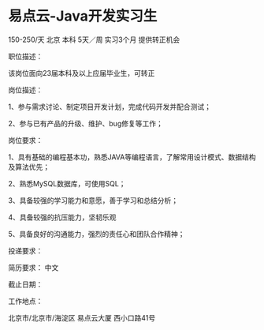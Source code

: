 # 易点云-Java开发实习生

150-250/天 北京 本科 5天／周 实习3个月 提供转正机会

职位描述：

该岗位面向23届本科及以上应届毕业生，可转正 

岗位描述： 

1、参与需求讨论、制定项目开发计划，完成代码开发并配合测试；

 2、参与已有产品的升级、维护、bug修复等工作； 

岗位要求： 

1、具有基础的编程基本功，熟悉JAVA等编程语言，了解常用设计模式、数据结构及算法优先；

 2、熟悉MySQL数据库，可使用SQL； 

3、具备较强的学习能力和意愿，善于学习和总结分析； 

4、具备较强的抗压能力，坚韧乐观 

5、具备良好的沟通能力，强烈的责任心和团队合作精神；

投递要求：

简历要求： 中文

截止日期：

工作地点：

北京市/北京市/海淀区 易点云大厦 西小口路41号